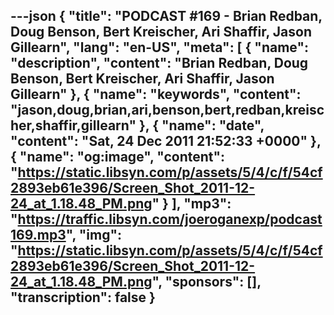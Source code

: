 ---json
{
  "title": "PODCAST #169 - Brian Redban, Doug Benson, Bert Kreischer, Ari Shaffir, Jason Gillearn",
  "lang": "en-US",
  "meta": [
    {
      "name": "description",
      "content": "Brian Redban, Doug Benson, Bert Kreischer, Ari Shaffir, Jason Gillearn"
    },
    {
      "name": "keywords",
      "content": "jason,doug,brian,ari,benson,bert,redban,kreischer,shaffir,gillearn"
    },
    {
      "name": "date",
      "content": "Sat, 24 Dec 2011 21:52:33 +0000"
    },
    {
      "name": "og:image",
      "content": "https://static.libsyn.com/p/assets/5/4/c/f/54cf2893eb61e396/Screen_Shot_2011-12-24_at_1.18.48_PM.png"
    }
  ],
  "mp3": "https://traffic.libsyn.com/joeroganexp/podcast169.mp3",
  "img": "https://static.libsyn.com/p/assets/5/4/c/f/54cf2893eb61e396/Screen_Shot_2011-12-24_at_1.18.48_PM.png",
  "sponsors": [],
  "transcription": false
}
---
<episode-header />

<timemark seconds="0" />

<transcribe-call-to-action />

<episode-footer />